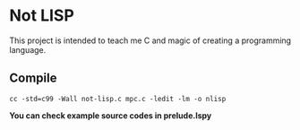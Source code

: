 # Not LISP

This project is intended to teach me C and magic of creating a programming language.

## Compile
`cc -std=c99 -Wall not-lisp.c mpc.c -ledit -lm -o nlisp`

__You can check example source codes in prelude.lspy__
